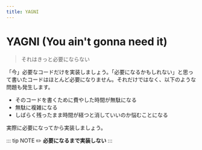 ```yaml
---
title: YAGNI
---
```


# YAGNI (You ain't gonna need it)
> それはきっと必要にならない

「今」必要なコードだけを実装しましょう。「必要になるかもしれない」と思って書いたコードはほとんど必要になりません。それだけではなく、以下のような問題も発生します。

- そのコードを書くために費やした時間が無駄になる
- 無駄に複雑になる
- しばらく残ったまま時間が経つと消していいのか悩むことになる

実際に必要になってから実装しましょう。

::: tip NOTE
:pencil2: **必要になるまで実装しない**
:::
